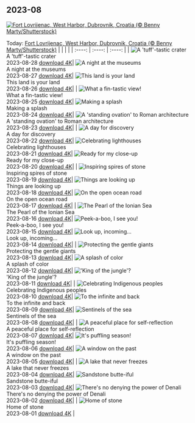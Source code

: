 ## 2023-08
[![Fort Lovrijenac, West Harbor, Dubrovnik, Croatia (© Benny Marty/Shutterstock)](https://cn.bing.com/th?id=OHR.DubrovnikHarbor_EN-US2498064362_UHD.jpg&w=1000)](https://cn.bing.com/th?id=OHR.DubrovnikHarbor_EN-US2498064362_UHD.jpg&pid=hp&w=3840&h=2160&rs=1&c=4)

Today: [Fort Lovrijenac, West Harbor, Dubrovnik, Croatia (© Benny Marty/Shutterstock)](https://cn.bing.com/th?id=OHR.DubrovnikHarbor_EN-US2498064362_UHD.jpg&pid=hp&w=3840&h=2160&rs=1&c=4)
  |      |      |      |
| :----: | :----: | :----: |
| ![A 'tuff'-tastic crater](https://cn.bing.com/th?id=OHR.JejuIsland_EN-US2402698261_UHD.jpg&pid=hp&w=384&h=216&rs=1&c=4) <br/> A 'tuff'-tastic crater <br/> 2023-08-28  [download 4K](https://cn.bing.com/th?id=OHR.JejuIsland_EN-US2402698261_UHD.jpg&pid=hp&w=3840&h=2160&rs=1&c=4)| ![A night at the museums](https://cn.bing.com/th?id=OHR.MuseumIsland_EN-US2197808554_UHD.jpg&pid=hp&w=384&h=216&rs=1&c=4) <br/> A night at the museums <br/> 2023-08-27  [download 4K](https://cn.bing.com/th?id=OHR.MuseumIsland_EN-US2197808554_UHD.jpg&pid=hp&w=3840&h=2160&rs=1&c=4)| ![This land is your land](https://cn.bing.com/th?id=OHR.YellowstoneFalls_EN-US1964232839_UHD.jpg&pid=hp&w=384&h=216&rs=1&c=4) <br/> This land is your land <br/> 2023-08-26  [download 4K](https://cn.bing.com/th?id=OHR.YellowstoneFalls_EN-US1964232839_UHD.jpg&pid=hp&w=3840&h=2160&rs=1&c=4)|
| ![What a fin-tastic view!](https://cn.bing.com/th?id=OHR.SharkFinCove_EN-US1070740515_UHD.jpg&pid=hp&w=384&h=216&rs=1&c=4) <br/> What a fin-tastic view! <br/> 2023-08-25  [download 4K](https://cn.bing.com/th?id=OHR.SharkFinCove_EN-US1070740515_UHD.jpg&pid=hp&w=3840&h=2160&rs=1&c=4)| ![Making a splash](https://cn.bing.com/th?id=OHR.SkogafossWaterfall_EN-US0919190171_UHD.jpg&pid=hp&w=384&h=216&rs=1&c=4) <br/> Making a splash <br/> 2023-08-24  [download 4K](https://cn.bing.com/th?id=OHR.SkogafossWaterfall_EN-US0919190171_UHD.jpg&pid=hp&w=3840&h=2160&rs=1&c=4)| ![A 'standing ovation' to Roman architecture](https://cn.bing.com/th?id=OHR.TunisiaAmphitheatre_EN-US0644159608_UHD.jpg&pid=hp&w=384&h=216&rs=1&c=4) <br/> A 'standing ovation' to Roman architecture <br/> 2023-08-23  [download 4K](https://cn.bing.com/th?id=OHR.TunisiaAmphitheatre_EN-US0644159608_UHD.jpg&pid=hp&w=3840&h=2160&rs=1&c=4)|
| ![A day for discovery](https://cn.bing.com/th?id=OHR.EmeraldLakeYukon_EN-US0522450551_UHD.jpg&pid=hp&w=384&h=216&rs=1&c=4) <br/> A day for discovery <br/> 2023-08-22  [download 4K](https://cn.bing.com/th?id=OHR.EmeraldLakeYukon_EN-US0522450551_UHD.jpg&pid=hp&w=3840&h=2160&rs=1&c=4)| ![Celebrating lighthouses](https://cn.bing.com/th?id=OHR.StartPointLight_EN-US0323042936_UHD.jpg&pid=hp&w=384&h=216&rs=1&c=4) <br/> Celebrating lighthouses <br/> 2023-08-21  [download 4K](https://cn.bing.com/th?id=OHR.StartPointLight_EN-US0323042936_UHD.jpg&pid=hp&w=3840&h=2160&rs=1&c=4)| ![Ready for my close-up](https://cn.bing.com/th?id=OHR.CameraSquirrel_EN-US0174540169_UHD.jpg&pid=hp&w=384&h=216&rs=1&c=4) <br/> Ready for my close-up <br/> 2023-08-20  [download 4K](https://cn.bing.com/th?id=OHR.CameraSquirrel_EN-US0174540169_UHD.jpg&pid=hp&w=3840&h=2160&rs=1&c=4)|
| ![Inspiring spires of stone](https://cn.bing.com/th?id=OHR.AvatarMountain_EN-US0084042494_UHD.jpg&pid=hp&w=384&h=216&rs=1&c=4) <br/> Inspiring spires of stone <br/> 2023-08-19  [download 4K](https://cn.bing.com/th?id=OHR.AvatarMountain_EN-US0084042494_UHD.jpg&pid=hp&w=3840&h=2160&rs=1&c=4)| ![Things are looking up](https://cn.bing.com/th?id=OHR.SequoiaSunlight_EN-US6214316930_UHD.jpg&pid=hp&w=384&h=216&rs=1&c=4) <br/> Things are looking up <br/> 2023-08-18  [download 4K](https://cn.bing.com/th?id=OHR.SequoiaSunlight_EN-US6214316930_UHD.jpg&pid=hp&w=3840&h=2160&rs=1&c=4)| ![On the open ocean road](https://cn.bing.com/th?id=OHR.KeyWestBridge_EN-US9752501933_UHD.jpg&pid=hp&w=384&h=216&rs=1&c=4) <br/> On the open ocean road <br/> 2023-08-17  [download 4K](https://cn.bing.com/th?id=OHR.KeyWestBridge_EN-US9752501933_UHD.jpg&pid=hp&w=3840&h=2160&rs=1&c=4)|
| ![The Pearl of the Ionian Sea](https://cn.bing.com/th?id=OHR.TaorminaSquare_EN-US9553838481_UHD.jpg&pid=hp&w=384&h=216&rs=1&c=4) <br/> The Pearl of the Ionian Sea <br/> 2023-08-16  [download 4K](https://cn.bing.com/th?id=OHR.TaorminaSquare_EN-US9553838481_UHD.jpg&pid=hp&w=3840&h=2160&rs=1&c=4)| ![Peek-a-boo, I see you!](https://cn.bing.com/th?id=OHR.GeckoLeaf_EN-US4138920498_UHD.jpg&pid=hp&w=384&h=216&rs=1&c=4) <br/> Peek-a-boo, I see you! <br/> 2023-08-15  [download 4K](https://cn.bing.com/th?id=OHR.GeckoLeaf_EN-US4138920498_UHD.jpg&pid=hp&w=3840&h=2160&rs=1&c=4)| ![Look up, incoming…](https://cn.bing.com/th?id=OHR.PerseidsOregon_EN-US9307597393_UHD.jpg&pid=hp&w=384&h=216&rs=1&c=4) <br/> Look up, incoming… <br/> 2023-08-14  [download 4K](https://cn.bing.com/th?id=OHR.PerseidsOregon_EN-US9307597393_UHD.jpg&pid=hp&w=3840&h=2160&rs=1&c=4)|
| ![Protecting the gentle giants](https://cn.bing.com/th?id=OHR.ThreeElephants_EN-US3930300492_UHD.jpg&pid=hp&w=384&h=216&rs=1&c=4) <br/> Protecting the gentle giants <br/> 2023-08-13  [download 4K](https://cn.bing.com/th?id=OHR.ThreeElephants_EN-US3930300492_UHD.jpg&pid=hp&w=3840&h=2160&rs=1&c=4)| ![A splash of color](https://cn.bing.com/th?id=OHR.JupiterArtland_EN-US8317170258_UHD.jpg&pid=hp&w=384&h=216&rs=1&c=4) <br/> A splash of color <br/> 2023-08-12  [download 4K](https://cn.bing.com/th?id=OHR.JupiterArtland_EN-US8317170258_UHD.jpg&pid=hp&w=3840&h=2160&rs=1&c=4)| !['King of the jungle'?](https://cn.bing.com/th?id=OHR.WorldLionDay_EN-US3311213683_UHD.jpg&pid=hp&w=384&h=216&rs=1&c=4) <br/> 'King of the jungle'? <br/> 2023-08-11  [download 4K](https://cn.bing.com/th?id=OHR.WorldLionDay_EN-US3311213683_UHD.jpg&pid=hp&w=3840&h=2160&rs=1&c=4)|
| ![Celebrating Indigenous peoples](https://cn.bing.com/th?id=OHR.BathurstArt_EN-US3084378813_UHD.jpg&pid=hp&w=384&h=216&rs=1&c=4) <br/> Celebrating Indigenous peoples <br/> 2023-08-10  [download 4K](https://cn.bing.com/th?id=OHR.BathurstArt_EN-US3084378813_UHD.jpg&pid=hp&w=3840&h=2160&rs=1&c=4)| ![To the infinite and back](https://cn.bing.com/th?id=OHR.InfinityTaipei_EN-US3008697284_UHD.jpg&pid=hp&w=384&h=216&rs=1&c=4) <br/> To the infinite and back <br/> 2023-08-09  [download 4K](https://cn.bing.com/th?id=OHR.InfinityTaipei_EN-US3008697284_UHD.jpg&pid=hp&w=3840&h=2160&rs=1&c=4)| ![Sentinels of the sea](https://cn.bing.com/th?id=OHR.BodieNC_EN-US2693689463_UHD.jpg&pid=hp&w=384&h=216&rs=1&c=4) <br/> Sentinels of the sea <br/> 2023-08-08  [download 4K](https://cn.bing.com/th?id=OHR.BodieNC_EN-US2693689463_UHD.jpg&pid=hp&w=3840&h=2160&rs=1&c=4)|
| ![A peaceful place for self-reflection](https://cn.bing.com/th?id=OHR.NaganoPond_EN-US2600828175_UHD.jpg&pid=hp&w=384&h=216&rs=1&c=4) <br/> A peaceful place for self-reflection <br/> 2023-08-07  [download 4K](https://cn.bing.com/th?id=OHR.NaganoPond_EN-US2600828175_UHD.jpg&pid=hp&w=3840&h=2160&rs=1&c=4)| ![It's puffling season!](https://cn.bing.com/th?id=OHR.AtlanticPuffin_EN-US6337041297_UHD.jpg&pid=hp&w=384&h=216&rs=1&c=4) <br/> It's puffling season! <br/> 2023-08-06  [download 4K](https://cn.bing.com/th?id=OHR.AtlanticPuffin_EN-US6337041297_UHD.jpg&pid=hp&w=3840&h=2160&rs=1&c=4)| ![A window on the past](https://cn.bing.com/th?id=OHR.GothicRuins_EN-US2341737381_UHD.jpg&pid=hp&w=384&h=216&rs=1&c=4) <br/> A window on the past <br/> 2023-08-05  [download 4K](https://cn.bing.com/th?id=OHR.GothicRuins_EN-US2341737381_UHD.jpg&pid=hp&w=3840&h=2160&rs=1&c=4)|
| ![A lake that never freezes](https://cn.bing.com/th?id=OHR.ZelenciSprings_EN-US2246293953_UHD.jpg&pid=hp&w=384&h=216&rs=1&c=4) <br/> A lake that never freezes <br/> 2023-08-04  [download 4K](https://cn.bing.com/th?id=OHR.ZelenciSprings_EN-US2246293953_UHD.jpg&pid=hp&w=3840&h=2160&rs=1&c=4)| ![Sandstone butte-iful](https://cn.bing.com/th?id=OHR.CapitolButte_EN-US2124222699_UHD.jpg&pid=hp&w=384&h=216&rs=1&c=4) <br/> Sandstone butte-iful <br/> 2023-08-03  [download 4K](https://cn.bing.com/th?id=OHR.CapitolButte_EN-US2124222699_UHD.jpg&pid=hp&w=3840&h=2160&rs=1&c=4)| ![There's no denying the power of Denali](https://cn.bing.com/th?id=OHR.DenaliClimber_EN-US1974827525_UHD.jpg&pid=hp&w=384&h=216&rs=1&c=4) <br/> There's no denying the power of Denali <br/> 2023-08-02  [download 4K](https://cn.bing.com/th?id=OHR.DenaliClimber_EN-US1974827525_UHD.jpg&pid=hp&w=3840&h=2160&rs=1&c=4)|
| ![Home of stone](https://cn.bing.com/th?id=OHR.RockHouse_EN-US1852534234_UHD.jpg&pid=hp&w=384&h=216&rs=1&c=4) <br/> Home of stone <br/> 2023-08-01  [download 4K](https://cn.bing.com/th?id=OHR.RockHouse_EN-US1852534234_UHD.jpg&pid=hp&w=3840&h=2160&rs=1&c=4) |